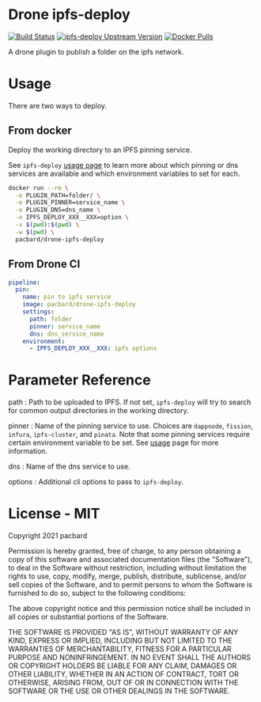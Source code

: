 # Drone ipfs-deploy

[![Build Status](https://img.shields.io/drone/build/pacbard/drone-ipfs-deploy?logo=drone&server=https%3A%2F%2Fdrone.pacbard.duckdns.org)](https://drone.pacbard.duckdns.org/pacbard/drone-ipfs-deploy/)
[![ipfs-deploy Upstream Version](https://img.shields.io/github/v/tag/pacbard/drone-ipfs-deploy?label=ipfs-deploy%20version&logo=github)](https://github.com/pacbard/drone-ipfs-deploy/tags)
[![Docker Pulls](https://img.shields.io/docker/pulls/pacbard/drone-ipfs-deploy?logo=docker)](https://hub.docker.com/repository/docker/pacbard/drone-ipfs-deploy)

A drone plugin to publish a folder on the ipfs network.

# Usage

There are two ways to deploy.

## From docker

Deploy the working directory to an IPFS pinning service.

See `ipfs-deploy` [usage page](https://github.com/ipfs-shipyard/ipfs-deploy/blob/master/md/usage.md) to learn more about 
which pinning or dns services are available and which environment variables to set for each.

```bash
docker run --rm \
  -e PLUGIN_PATH=folder/ \
  -e PLUGIN_PINNER=service_name \
  -e PLUGIN_DNS=dns_name \
  -e IPFS_DEPLOY_XXX__XXX=option \
  -v $(pwd):$(pwd) \
  -w $(pwd) \
  pacbard/drone-ipfs-deploy
```

## From Drone CI

```yaml
pipeline:
  pin:
    name: pin to ipfs service
    image: pacbard/drone-ipfs-deploy
    settings:
      path: folder
      pinner: service_name
      dns: dns_service_name
    environment:
      - IPFS_DEPLOY_XXX__XXX: ipfs options
```

# Parameter Reference

path
: Path to be uploaded to IPFS. If not set, `ipfs-deploy` will try to search for common output directories in the working directory.

pinner
: Name of the pinning service to use. Choices are `dappnode`, `fission`, `infura`, `ipfs-cluster`, and `pinata`. Note that some pinning services require certain environment variable to be set. See [usage](https://github.com/ipfs-shipyard/ipfs-deploy/blob/master/md/usage.md) page for more information.

dns
: Name of the dns service to use.

options
: Additional cli options to pass to `ipfs-deploy`.

# License - MIT

Copyright 2021 pacbard

Permission is hereby granted, free of charge, to any person obtaining a copy of this software and associated documentation files (the "Software"), to deal in the Software without restriction, including without limitation the rights to use, copy, modify, merge, publish, distribute, sublicense, and/or sell copies of the Software, and to permit persons to whom the Software is furnished to do so, subject to the following conditions:

The above copyright notice and this permission notice shall be included in all copies or substantial portions of the Software.

THE SOFTWARE IS PROVIDED "AS IS", WITHOUT WARRANTY OF ANY KIND, EXPRESS OR IMPLIED, INCLUDING BUT NOT LIMITED TO THE WARRANTIES OF MERCHANTABILITY, FITNESS FOR A PARTICULAR PURPOSE AND NONINFRINGEMENT. IN NO EVENT SHALL THE AUTHORS OR COPYRIGHT HOLDERS BE LIABLE FOR ANY CLAIM, DAMAGES OR OTHER LIABILITY, WHETHER IN AN ACTION OF CONTRACT, TORT OR OTHERWISE, ARISING FROM, OUT OF OR IN CONNECTION WITH THE SOFTWARE OR THE USE OR OTHER DEALINGS IN THE SOFTWARE.
